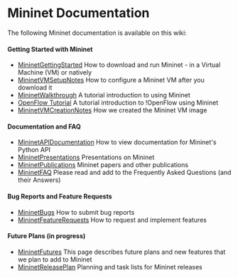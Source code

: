 Mininet Documentation
============

The following Mininet documentation is available on this wiki:

#### Getting Started with Mininet
* [MininetGettingStarted](MininetGettingStarted) How to download and run Mininet - in a Virtual Machine (VM) or natively
* [MininetVMSetupNotes](MininetVMSetupNotes) How to configure a Mininet VM after you download it
* [MininetWalkthrough](MininetWalkthrough) A tutorial introduction to using Mininet
* [OpenFlow Tutorial](http://www.openflow.org/wk/index.php/OpenFlow_Tutorial) A tutorial introduction to !OpenFlow using Mininet
* [MininetVMCreationNotes](MininetVMCreationNotes) How we created the Mininet VM image

#### Documentation and FAQ
* [MininetAPIDocumentation](MininetAPIDocumentation) How to view documentation for Mininet's Python API
* [MininetPresentations](MininetPresentations) Presentations on Mininet
* [MininetPublications](MininetPublications) Mininet papers and other publications
* [MininetFAQ](MininetFAQ) Please read and add to the Frequently Asked Questions (and their Answers)

#### Bug Reports and Feature Requests
* [MininetBugs](MininetBugs) How to submit bug reports
* [MininetFeatureRequests](MininetFeatureRequests) How to request and implement features

#### Future Plans (in progress)
* [MininetFutures](MininetFutures) This page describes future plans and new features that we plan to add to Mininet
* [MininetReleasePlan](MininetReleasePlan) Planning and task lists for Mininet releases
